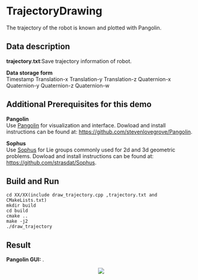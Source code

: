 # TrajectoryDrawing
The trajectory of the robot is known and plotted with Pangolin.

## Data description
**trajectory.txt**:Save trajectory information of robot.

**Data storage form**  
Timestamp Translation-x Translation-y Translation-z Quaternion-x Quaternion-y Quaternion-z Quaternion-w

## Additional Prerequisites for this demo
**Pangolin**  
Use [Pangolin](https://github.com/stevenlovegrove/Pangolin) for visualization and interface. 
Dowload and install instructions can be found at: https://github.com/stevenlovegrove/Pangolin.

**Sophus**  
Use [Sophus](https://github.com/strasdat/Sophus) for Lie groups commonly used for 2d and 3d geometric problems. 
Dowload and install instructions can be found at: https://github.com/strasdat/Sophus.

## Build and Run
```
cd XX/XX(include draw_trajectory.cpp ,trajectory.txt and CMakeLists.txt)  
mkdir build  
cd build  
cmake ..  
make -j2  
./draw_trajectory
```

## Result
**Pangolin GUI:** .  
<div align=center>  
  
![](https://github.com/TianQi-777/TrajectoryDrawing/blob/master/Images/trajectory.png)
</div>


